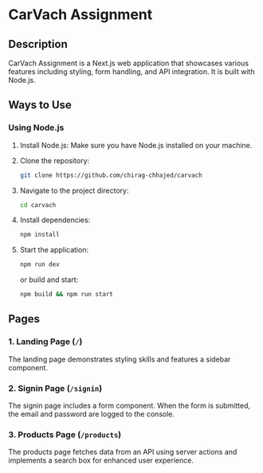 # CarVach Assignment

## Description

CarVach Assignment is a Next.js web application that showcases various features including styling, form handling, and API integration. It is built with Node.js.

## Ways to Use

### Using Node.js

1. Install Node.js: Make sure you have Node.js installed on your machine.

2. Clone the repository:

   ```bash
   git clone https://github.com/chirag-chhajed/carvach
   ```

3. Navigate to the project directory:

   ```bash
   cd carvach
   ```

4. Install dependencies:

   ```bash
   npm install
   ```

5. Start the application:

   ```bash
   npm run dev
   ```

   or build and start:

   ```bash
   npm build && npm run start
   ```

## Pages

### 1. Landing Page (`/`)

The landing page demonstrates styling skills and features a sidebar component.

### 2. Signin Page (`/signin`)

The signin page includes a form component. When the form is submitted, the email and password are logged to the console.

### 3. Products Page (`/products`)

The products page fetches data from an API using server actions and implements a search box for enhanced user experience.
